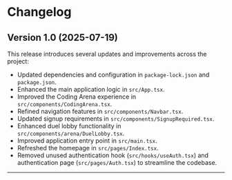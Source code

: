 # Changelog

## Version 1.0 (2025-07-19)

This release introduces several updates and improvements across the project:

- Updated dependencies and configuration in `package-lock.json` and `package.json`.
- Enhanced the main application logic in `src/App.tsx`.
- Improved the Coding Arena experience in `src/components/CodingArena.tsx`.
- Refined navigation features in `src/components/Navbar.tsx`.
- Updated signup requirements in `src/components/SignupRequired.tsx`.
- Enhanced duel lobby functionality in `src/components/arena/DuelLobby.tsx`.
- Improved application entry point in `src/main.tsx`.
- Refreshed the homepage in `src/pages/Index.tsx`.
- Removed unused authentication hook (`src/hooks/useAuth.tsx`) and authentication page (`src/pages/Auth.tsx`) to streamline the codebase.

---
